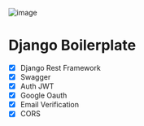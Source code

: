 ![image](https://user-images.githubusercontent.com/64053044/205494589-b90a394e-d621-468c-8157-5d08a563e5ca.png)

# Django Boilerplate
  - [x] Django Rest Framework
  - [x] Swagger
  - [x] Auth JWT
  - [x] Google Oauth
  - [x] Email Verification
  - [x] CORS
